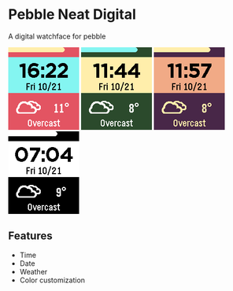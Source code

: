 # Pebble Neat Digital

A digital watchface for pebble

![Screenshot](./Screenshots/screenshot.png)
![Screenshot](./Screenshots/screenshot_2.png)
![Screenshot](./Screenshots/screenshot_4.png)
![Screenshot](./Screenshots/screenshot_bw.png)

## Features

- Time
- Date
- Weather
- Color customization
